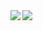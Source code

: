 <a href="https://github.com/anuraghazra/github-readme-stats">
  <img align="left" src="https://github-readme-stats.vercel.app/api?username=sgash708&count_private=true&show_icons=true" />
</a>
<a href="https://github.com/anuraghazra/github-readme-stats">
  <img align="left" src="https://github-readme-stats.vercel.app/api/top-langs/?username=sgash708" />
</a>

